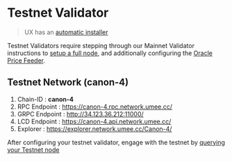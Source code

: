 # Testnet Validator

> UX has an [automatic installer](https://install.umee.cc)

Testnet Validators require stepping through our Mainnet Validator instructions to [setup a full node](mainnet-validator.md), and additionally configuring the [Oracle Price Feeder](/validators/mainnet-validator.html#price-feeder-calypso-v3).

## Testnet Network (canon-4)


1. Chain-ID : **canon-4**
2. RPC Endpoint    : https://canon-4.rpc.network.umee.cc/
3. GRPC Endpoint   : http://34.123.36.212:11000/
5. LCD Endpoint    : https://canon-4.api.network.umee.cc/
5. Explorer        : https://explorer.network.umee.cc/Canon-4/

After configuring your testnet validator, engage with the testnet by [querying your Testnet node](/developers/querying.md)
